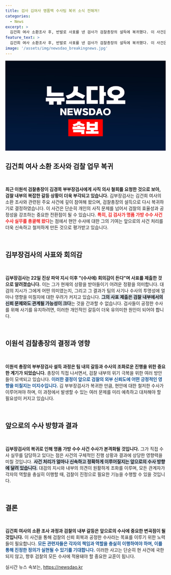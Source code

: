 ```yaml
---
title: 검사 김여사 명품백 수사팀 복귀 소식 전해져!
categories:
  - News
excerpt: >
  김건희 여사 소환조사 후, 반발로 사표를 낸 검사가 검찰총장의 설득에 복귀했다. 이 사건은 검찰 내부의 긴장된 상황과 공정한 수사 논란을 불러일으키며 귀추가 주목된다.
feature_text: >
  김건희 여사 소환조사 후, 반발로 사표를 낸 검사가 검찰총장의 설득에 복귀했다. 이 사건은 검찰 내부의 긴장된 상황과 공정한 수사 논란을 불러일으키며 귀추가 주목된다.
image: '/assets/img/newsdao_breakingnews.jpg'
---
```


<p><img src="/assets/img/newsdao_breakingnews.jpg" alt="bookingtag 속보" /></p>

<h2 data-ke-size="size26">김건희 여사 소환 조사와 검찰 업무 복귀</h2>

<p data-ke-size="size16">&nbsp;</p>

<p><strong>최근 이원석 검찰총장이 김경목 부부장검사에게 사직 의사 철회를 요청한 것으로 보아, 검찰 내부의 복잡한 갈등 상황이 더욱 부각되고 있습니다.</strong> 김부장검사는 김건희 여사의 소환 조사와 관련된 주요 사건에 깊이 참여해 왔으며, 검찰총장의 설득으로 다시 복귀하기로 결정하였습니다. 이 사건은 단순히 개인의 사직 문제를 넘어서 검찰의 효율성과 공정성을 강조하는 중요한 전환점이 될 수 있습니다. <b><span style="color: #ee2323;">특히, 김 검사가 명품 가방 수수 사건 수사 실무를 총괄해 왔다</span></b>는 점에서 현안 수사에 대한 그의 기여는 앞으로의 사건 처리를 더욱 신속하고 철저하게 만든 것으로 평가받고 있습니다. </p>

<p data-ke-size="size16">&nbsp;</p>

<h2 data-ke-size="size26">김부장검사의 사표와 회의감</h2>

<p data-ke-size="size16">&nbsp;</p>

<p><strong>김부장검사는 22일 진상 파악 지시 이후 "(수사에) 회의감이 든다"며 사표를 제출한 것으로 알려졌습니다.</strong> 이는 그가 현재의 상황을 받아들이기 어려운 정황을 의미합니다. 대검의 지시가 그에게 어떤 의미였는지, 그리고 그 결과가 팀의 사기나 수사의 투명성에 얼마나 영향을 미칠지에 대한 우려가 커지고 있습니다. <b><span style="background-color: #21538527;">그의 사표 제출은 검찰 내부에서의 신뢰 문제와도 관계될 가능성이 크다</span></b>는 것을 간과할 수 없습니다. 검사들이 공정한 수사를 위해 사기를 유지하려면, 이러한 개인적인 갈등이 더욱 유의미한 원인이 되어야 합니다.</p>

<p data-ke-size="size16">&nbsp;</p>

<h2 data-ke-size="size26">이원석 검찰총장의 결정과 영향</h2>

<p data-ke-size="size16">&nbsp;</p>

<p><strong>이원석 총장의 부부장검사 설득 과정은 팀 내의 갈등과 수사의 조화로운 진행을 위한 중요한 계기가 되었습니다.</strong> 총장이 직접 나서면서, 검찰 내부의 위기 극복을 위한 여러 방안들이 모색되고 있습니다. <b><span style="color: #1a5490;">이러한 결정이 앞으로 검찰의 외부 신뢰도에 어떤 긍정적인 영향을 미칠지는 미지수입니다.</span></b> 김 부부장검사가 복귀한 만큼, 현안에 대한 철저한 수사가 이루어져야 하며, 이 과정에서 발생할 수 있는 여러 문제를 미리 예측하고 대처해야 할 필요성이 커지고 있습니다.</p>

<p data-ke-size="size16">&nbsp;</p>

<h2 data-ke-size="size26">앞으로의 수사 방향과 결과</h2>

<p data-ke-size="size16">&nbsp;</p>

<p><strong>김부장검사의 복귀로 인해 명품 가방 수수 사건 수사가 본격화될 것입니다.</strong> 그가 직접 수사 실무를 담당하고 있다는 점은 사건의 구체적인 진행 상황과 결과에 상당한 영향력을 미칠 것입니다. <b><span style="background-color: #21538527;">사건 처리가 얼마나 신속하고 정확하게 이루어질지는 앞으로의 수사 방향에 달려 있습니다.</span></b> 대검의 지시와 내부의 의견이 원활하게 조화를 이루며, 모든 관계자가 각자의 역할을 충실히 이행할 때, 검찰이 진정으로 필요한 기능을 수행할 수 있을 것입니다.</p>

<p data-ke-size="size16">&nbsp;</p>

<h2 data-ke-size="size26">결론</h2>

<p data-ke-size="size16">&nbsp;</p>

<p><strong>김건희 여사의 소환 조사 과정과 검찰의 내부 갈등은 앞으로의 수사에 중요한 변곡점이 될 것입니다.</strong> 이 사건을 통해 검찰의 신뢰 회복과 공정한 수사라는 목표를 이루기 위한 노력들이 필요합니다. <b><span style="color: #1a5490;">모든 관련자들은 각자의 책임과 역할을 충실히 이행하여야 하며, 이를 통해 진정한 정의가 실현될 수 있기를 기대합니다.</span></b> 이러한 사고는 단순히 현 사건에 국한되지 않고, 향후 검찰의 모든 수사에 적용돼야 할 중요한 교훈이 됩니다.</p>
실시간 뉴스 속보는, <a href="https://newsdao.kr" rel="dofollow">https://newsdao.kr</a>


